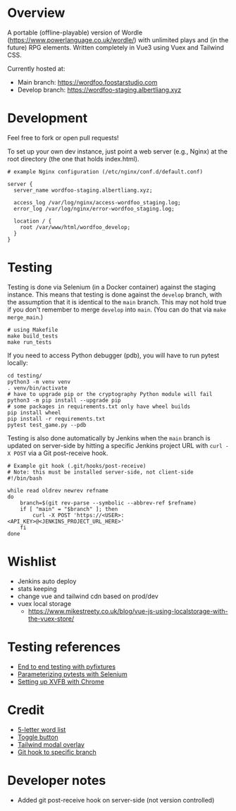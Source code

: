 # Overview

A portable (offline-playable) version of Wordle (https://www.powerlanguage.co.uk/wordle/) with unlimited plays and (in the future) RPG elements.  Written completely in Vue3 using Vuex and Tailwind CSS.

Currently hosted at:
- Main branch: https://wordfoo.foostarstudio.com
- Develop branch: https://wordfoo-staging.albertliang.xyz

# Development

Feel free to fork or open pull requests!

To set up your own dev instance, just point a web server (e.g., Nginx) at the root directory (the one that holds index.html).
```
# example Nginx configuration (/etc/nginx/conf.d/default.conf)

server {
  server_name wordfoo-staging.albertliang.xyz;

  access_log /var/log/nginx/access-wordfoo_staging.log;
  error_log /var/log/nginx/error-wordfoo_staging.log;

  location / {
    root /var/www/html/wordfoo_develop;
  }
}
```

# Testing

Testing is done via Selenium (in a Docker container) against the staging instance.  This means that testing is done against the `develop` branch, with the assumption that it is identical to the `main` branch.  This may not hold true if you don't remember to merge `develop` into `main`.  (You can do that via `make merge_main`.)

```
# using Makefile
make build_tests
make run_tests
```

If you need to access Python debugger (pdb), you will have to run pytest locally:

```
cd testing/
python3 -m venv venv
. venv/bin/activate
# have to upgrade pip or the cryptography Python module will fail
python3 -m pip install --upgrade pip
# some packages in requirements.txt only have wheel builds
pip install wheel
pip install -r requirements.txt
pytest test_game.py --pdb
```

Testing is also done automatically by Jenkins when the `main` branch is updated on server-side by hitting a specific Jenkins project URL with `curl -X POST` via a Git post-receive hook.

```
# Example git hook (.git/hooks/post-receive)
# Note: this must be installed server-side, not client-side
#!/bin/bash

while read oldrev newrev refname
do
    branch=$(git rev-parse --symbolic --abbrev-ref $refname)
    if [ "main" = "$branch" ]; then
        curl -X POST 'https://<USER>:<API_KEY>@<JENKINS_PROJECT_URL_HERE>'
    fi
done
```

# Wishlist

- Jenkins auto deploy
- stats keeping
- change vue and tailwind cdn based on prod/dev
- vuex local storage
  - https://www.mikestreety.co.uk/blog/vue-js-using-localstorage-with-the-vuex-store/

# Testing references

- [End to end testing with pyfixtures](https://www.lambdatest.com/blog/end-to-end-tutorial-for-pytest-fixtures-with-examples/)
- [Parameterizing pytests with Selenium](https://www.javacodegeeks.com/2021/04/how-to-do-parameterization-in-pytest-with-selenium.html)
- [Setting up XVFB with Chrome](https://stackoverflow.com/questions/41460168/what-is-difference-between-xvfb-and-chromedriver-and-when-to-use-them)

# Credit

- [5-letter word list](https://github.com/charlesreid1/five-letter-words/blob/master/sgb-words.txt)
- [Toggle button](https://codepen.io/lhermann/pen/EBGZRZ)
- [Tailwind modal overlay](https://tailwindui.com/components/application-ui/overlays/modals)
- [Git hook to specific branch](https://stackoverflow.com/questions/7351551/writing-a-git-post-receive-hook-to-deal-with-a-specific-branch)

# Developer notes

- Added git post-receive hook on server-side (not version controlled)